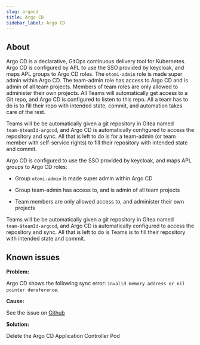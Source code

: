```yaml
---
slug: argocd
title: Argo CD
sidebar_label: Argo CD
---
```


## About

Argo CD is a declarative, GitOps continuous delivery tool for Kubernetes. Argo CD is configured by APL to use the SSO provided by keycloak, and maps APL groups to Argo CD roles. The `otomi-admin` role is made super admin within Argo CD. The team-admin role has access to Argo CD and is admin of all team projects. Members of team roles are only allowed to administer their own projects. All Teams will automatically get access to a Git repo, and Argo CD is configured to listen to this repo. All a team has to do is to fill their repo with intended state, commit, and automation takes care of the rest.

Teams will be be automatically given a git repository in Gitea named `team-$teamId-argocd`, and Argo CD is automatically configured to access the repository and sync. All that is left to do is for a team-admin (or team member with self-service rights) to fill their repository with intended state and commit.

Argo CD is configured to use the SSO provided by keycloak, and maps APL groups to Argo CD roles:

- Group `otomi-admin` is made super admin within Argo CD

- Group team-admin has access to, and is admin of all team projects

- Team members are only allowed access to, and administer their own projects

Teams will be be automatically given a git repository in Gitea named `team-$teamId-argocd`, and Argo CD is automatically configured to access the repository and sync. All that is left to do is Teams is to fill their repository with intended state and commit.

## Known issues

**Problem:**

Argo CD shows the following sync error: `invalid memory address or nil pointer dereference`.

**Cause:**

See the issue on [Github](https://github.com/argoproj/argo-cd/issues/14098)

**Solution:**

Delete the Argo CD Application Controller Pod
